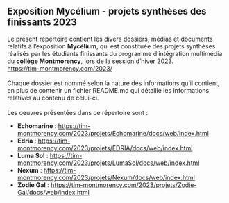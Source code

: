 ## Exposition Mycélium - projets synthèses des finissants 2023 ##




Le présent répertoire contient les divers dossiers, médias et documents relatifs à l’exposition **Mycélium**, qui est constituée des projets synthèses réalisés par les étudiants finissants du programme d’intégration multimédia du **collège Montmorency**, lors de la session d’hiver 2023.
<br>
https://tim-montmorency.com/2023/
<br>
<br>
Chaque dossier est nommé selon la nature des informations qu’il contient, en plus de contenir un fichier README.md qui détaille les informations relatives au contenu de celui-ci.
<br>
<br>
Les oeuvres présentées dans ce répertoire sont :
<br>
* **Echomarine** : https://tim-montmorency.com/2023/projets/Echomarine/docs/web/index.html
* **Edria** : https://tim-montmorency.com/2023/projets/EDRIA/docs/web/index.html
* **Luma Sol** : https://tim-montmorency.com/2023/projets/LumaSol/docs/web/index.html
* **Nexum** : https://tim-montmorency.com/2023/projets/Nexum/docs/web/index.html
* **Zodie Gal** : https://tim-montmorency.com/2023/projets/Zodie-Gal/docs/web/index.html
